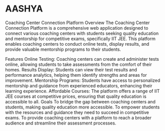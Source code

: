 # AASHYA
Coaching Center Connection Platform
Overview
The Coaching Center Connection Platform is a comprehensive web application designed to connect various coaching centers with students seeking quality education and mentorship for competitive exams, specifically IIT JEE. This platform enables coaching centers to conduct online tests, display results, and provide valuable mentorship programs to their students.

Features
Online Testing: Coaching centers can create and administer tests online, allowing students to take assessments from the comfort of their homes.
Results Display: Students can view their test results and performance analytics, helping them identify strengths and areas for improvement.
Mentorship Programs: Students have access to personalized mentorship and guidance from experienced educators, enhancing their learning experience.
Affordable Courses: The platform offers a range of IIT JEE courses at competitive prices, ensuring that quality education is accessible to all.
Goals
To bridge the gap between coaching centers and students, making quality education more accessible.
To empower students with the resources and guidance they need to succeed in competitive exams.
To provide coaching centers with a platform to reach a broader audience and streamline their assessment processes.
